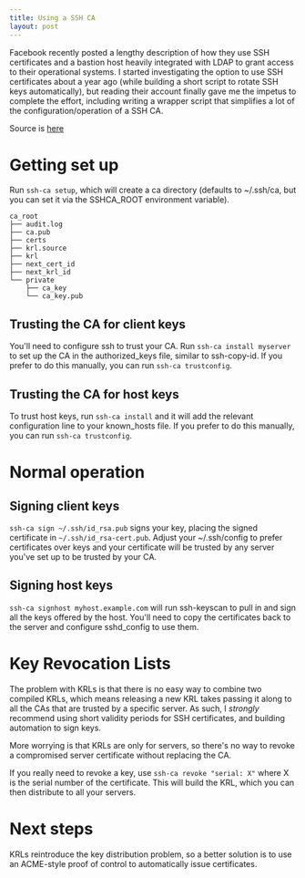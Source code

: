 ```yaml
---
title: Using a SSH CA
layout: post
---
```

Facebook recently posted a lengthy description of how they use SSH certificates and a bastion host heavily integrated with LDAP to grant access to their operational systems. I started investigating the option to use SSH certificates about a year ago (while building a short script to rotate SSH keys automatically), but reading their account finally gave me the impetus to complete the effort, including writing a wrapper script that simplifies a lot of the configuration/operation of a SSH CA.

Source is [here][0]

[0]: https://github.com/stevenkaras/bashfiles/blob/master/.ssh/ssh-ca.bash

# Getting set up

Run `ssh-ca setup`, which will create a ca directory (defaults to ~/.ssh/ca, but you can set it via the SSHCA_ROOT environment variable).

```
ca_root
├── audit.log
├── ca.pub
├── certs
├── krl.source
├── krl
├── next_cert_id
├── next_krl_id
└── private
    ├── ca_key
    └── ca_key.pub
```

## Trusting the CA for client keys

You'll need to configure ssh to trust your CA. Run `ssh-ca install myserver` to set up the CA in the authorized_keys file, similar to ssh-copy-id. If you prefer to do this manually, you can run `ssh-ca trustconfig`.

## Trusting the CA for host keys

To trust host keys, run `ssh-ca install` and it will add the relevant configuration line to your known_hosts file. If you prefer to do this manually, you can run `ssh-ca trustconfig`.

# Normal operation

## Signing client keys

`ssh-ca sign ~/.ssh/id_rsa.pub` signs your key, placing the signed certificate in `~/.ssh/id_rsa-cert.pub`. Adjust your ~/.ssh/config to prefer certificates over keys and your certificate will be trusted by any server you've set up to be trusted by your CA.

## Signing host keys

`ssh-ca signhost myhost.example.com` will run ssh-keyscan to pull in and sign all the keys offered by the host. You'll need to copy the certificates back to the server and configure sshd_config to use them.

# Key Revocation Lists

The problem with KRLs is that there is no easy way to combine two compiled KRLs, which means releasing a new KRL takes passing it along to all the CAs that are trusted by a specific server. As such, I *strongly* recommend using short validity periods for SSH certificates, and building automation to sign keys.

More worrying is that KRLs are only for servers, so there's no way to revoke a compromised server certificate without replacing the CA.

If you really need to revoke a key, use `ssh-ca revoke "serial: X"` where X is the serial number of the certificate. This will build the KRL, which you can then distribute to all your servers.

# Next steps

KRLs reintroduce the key distribution problem, so a better solution is to use an ACME-style proof of control to automatically issue certificates.
